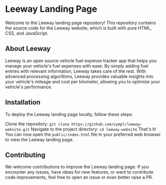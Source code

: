 # Leeway Landing Page
Welcome to the Leeway landing page repository! This repository contains the source code for the Leeway website, which is built with pure HTML, CSS, and JavaScript.

## About Leeway
Leeway is an open source vehicle fuel expense tracker app that helps you manage your vehicle's fuel expenses with ease. By simply adding fuel entries with relevant information, Leeway takes care of the rest. With advanced processing algorithms, Leeway provides valuable insights into your vehicle's mileage and cost per kilometer, allowing you to optimize your vehicle's performance.

## Installation
To deploy the Leeway landing page locally, follow these steps:

Clone the repository: `git clone https://github.com/zympl/leeway-website.git`
Navigate to the project directory: `cd leeway-website`
That's it! You can now open the `public/index.html` file in your preferred web browser to view the Leeway landing page.

## Contributing
We welcome contributions to improve the Leeway landing page. If you encounter any issues, have ideas for new features, or want to contribute code improvements, feel free to open an issue or even better raise a PR.
